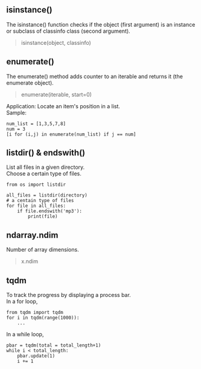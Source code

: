 ## isinstance()
The isinstance() function checks if the object (first argument) is an instance or subclass of classinfo class (second argument).
> isinstance(object, classinfo)

## enumerate()
The enumerate() method adds counter to an iterable and returns it (the enumerate object).

> enumerate(iterable, start=0)

Application: Locate an item's position in a list.\
Sample:
```
num_list = [1,3,5,7,8]
num = 3
[i for (i,j) in enumerate(num_list) if j == num]
```

## listdir() & endswith()
List all files in a given directory.\
Choose a certain type of files.
```
from os import listdir

all_files = listdir(directory)
# a centain type of files
for file in all_files:
    if file.endswith('mp3'):
        print(file)
```

## ndarray.ndim
Number of array dimensions.
> x.ndim

## tqdm
To track the progress by displaying a process bar.\
In a for loop,
```
from tqdm import tqdm
for i in tqdm(range(1000)):
    ...
```
In a while loop,
```
pbar = tqdm(total = total_length+1)
while i < total_length:
    pbar.update(1)
    i += 1
```